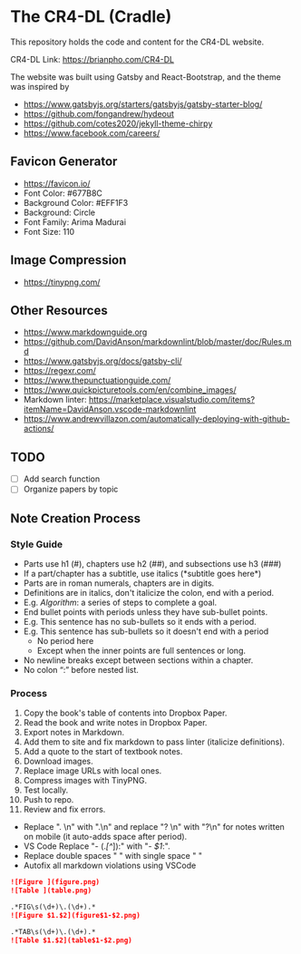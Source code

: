 # The CR4-DL (Cradle)

This repository holds the code and content for the CR4-DL website.

CR4-DL Link: <https://brianpho.com/CR4-DL>

The website was built using Gatsby and React-Bootstrap, and the theme was inspired by

- <https://www.gatsbyjs.org/starters/gatsbyjs/gatsby-starter-blog/>
- <https://github.com/fongandrew/hydeout>
- <https://github.com/cotes2020/jekyll-theme-chirpy>
- <https://www.facebook.com/careers/>

## Favicon Generator

- <https://favicon.io/>
- Font Color: #677B8C
- Background Color: #EFF1F3
- Background: Circle
- Font Family: Arima Madurai
- Font Size: 110

## Image Compression

- <https://tinypng.com/>

## Other Resources

- <https://www.markdownguide.org>
- <https://github.com/DavidAnson/markdownlint/blob/master/doc/Rules.md>
- <https://www.gatsbyjs.org/docs/gatsby-cli/>
- <https://regexr.com/>
- <https://www.thepunctuationguide.com/>
- <https://www.quickpicturetools.com/en/combine_images/>
- Markdown linter: <https://marketplace.visualstudio.com/items?itemName=DavidAnson.vscode-markdownlint>
- <https://www.andrewvillazon.com/automatically-deploying-with-github-actions/>

## TODO

- [ ] Add search function
- [ ] Organize papers by topic

## Note Creation Process

### Style Guide

- Parts use h1 (\#), chapters use h2 (\#\#), and subsections use h3 (\#\#\#)
- If a part/chapter has a subtitle, use italics (\*subtitle goes here\*)
- Parts are in roman numerals, chapters are in digits.
- Definitions are in italics, don't italicize the colon, end with a period.
- E.g. *Algorithm*: a series of steps to complete a goal.
- End bullet points with periods unless they have sub-bullet points.
- E.g. This sentence has no sub-bullets so it ends with a period.
- E.g. This sentence has sub-bullets so it doesn't end with a period
    - No period here
    - Except when the inner points are full sentences or long.
- No newline breaks except between sections within a chapter.
- No colon “:” before nested list.

### Process

1. Copy the book's table of contents into Dropbox Paper.
2. Read the book and write notes in Dropbox Paper.
3. Export notes in Markdown.
4. Add them to site and fix markdown to pass linter (italicize definitions).
5. Add a quote to the start of textbook notes.
6. Download images.
7. Replace image URLs with local ones.
8. Compress images with TinyPNG.
9. Test locally.
10. Push to repo.
11. Review and fix errors.

- Replace "\. \n" with ".\n" and replace "\? \n" with "?\n" for notes written on mobile (it auto-adds space after period).
- VS Code Replace "- (.*[^*]):" with "- *$1*:".
- Replace double spaces "  " with single space " "
- Autofix all markdown violations using VSCode

```markdown
![Figure ](figure.png)
![Table ](table.png)

.*FIG\s(\d+)\.(\d+).*
![Figure $1.$2](figure$1-$2.png)

.*TAB\s(\d+)\.(\d+).*
![Table $1.$2](table$1-$2.png)
```
